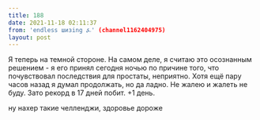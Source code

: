 ```yaml
---
title: 188
date: 2021-11-18 02:11:37
from: 'endless шизing ⍼' (channel1162404975)
layout: post
---
```


Я теперь на темной стороне.
На самом деле, я считаю это осознанным решением - я его принял сегодня ночью по причине того, что почувствовал последствия для простаты, неприятно.
Хотя ещё пару часов назад я думал продолжать, но да ладно. Не жалею и жалеть не буду.
Зато рекорд в 17 дней побит. +1 день.

ну нахер такие челленджи, здоровье дороже
